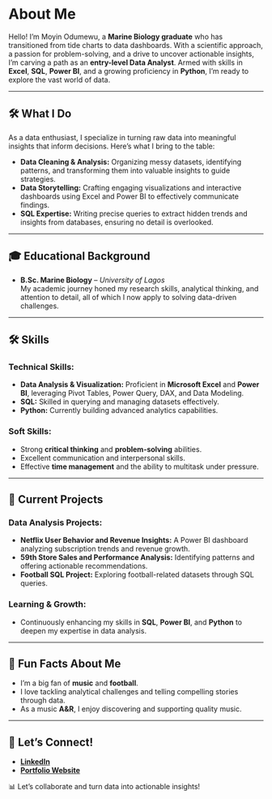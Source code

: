 # About Me  

Hello! I’m Moyin Odumewu, a **Marine Biology graduate** who has transitioned from tide charts to data dashboards. With a scientific approach, a passion for problem-solving, and a drive to uncover actionable insights, I’m carving a path as an **entry-level Data Analyst**. Armed with skills in **Excel**, **SQL**, **Power BI**, and a growing proficiency in **Python**, I’m ready to explore the vast world of data.  

---

## 🛠️ **What I Do**  

As a data enthusiast, I specialize in turning raw data into meaningful insights that inform decisions. Here’s what I bring to the table:  

- **Data Cleaning & Analysis:** Organizing messy datasets, identifying patterns, and transforming them into valuable insights to guide strategies.  
- **Data Storytelling:** Crafting engaging visualizations and interactive dashboards using Excel and Power BI to effectively communicate findings.  
- **SQL Expertise:** Writing precise queries to extract hidden trends and insights from databases, ensuring no detail is overlooked.  

---

## 🎓 **Educational Background**  

- **B.Sc. Marine Biology** – *University of Lagos*  
  My academic journey honed my research skills, analytical thinking, and attention to detail, all of which I now apply to solving data-driven challenges.  

---

## 🛠️ **Skills**  

### **Technical Skills:**  
- **Data Analysis & Visualization:** Proficient in **Microsoft Excel** and **Power BI**, leveraging Pivot Tables, Power Query, DAX, and Data Modeling.  
- **SQL:** Skilled in querying and managing datasets effectively.  
- **Python:** Currently building advanced analytics capabilities.  

### **Soft Skills:**  
- Strong **critical thinking** and **problem-solving** abilities.  
- Excellent communication and interpersonal skills.  
- Effective **time management** and the ability to multitask under pressure.  

---

## 🎯 **Current Projects**  

### **Data Analysis Projects:**  
- **Netflix User Behavior and Revenue Insights:** A Power BI dashboard analyzing subscription trends and revenue growth.  
- **59th Store Sales and Performance Analysis:** Identifying patterns and offering actionable recommendations.  
- **Football SQL Project:** Exploring football-related datasets through SQL queries.  

### **Learning & Growth:**  
- Continuously enhancing my skills in **SQL**, **Power BI**, and **Python** to deepen my expertise in data analysis.  

---

## 🌟 **Fun Facts About Me**  

- I’m a big fan of **music** and **football**.  
- I love tackling analytical challenges and telling compelling stories through data.  
- As a music **A&R**, I enjoy discovering and supporting quality music.  

---

## 🤝 **Let’s Connect!**  

- **[LinkedIn](https://www.linkedin.com/in/moyin-odumewu-892536289/)**  
- **[Portfolio Website](https://m0data.github.io/MoyinOdumewu.github.io/)**  

📊 Let’s collaborate and turn data into actionable insights!  




